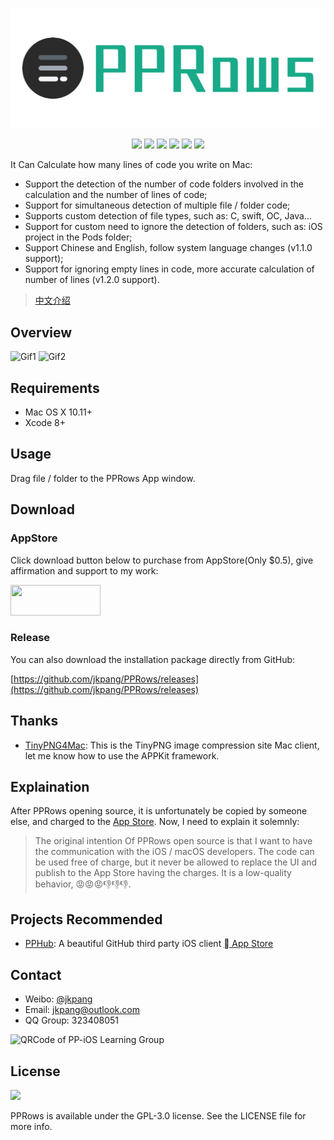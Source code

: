 ![](/source/PPRows.png)

<p align="center">
	<img src="https://img.shields.io/badge/platform-macOS-red.svg">
	<img src="https://img.shields.io/badge/language-Objective--C-orange.svg" />
	<img src="https://img.shields.io/badge/version-1.2.2-blue.svg">
	<img src="https://img.shields.io/badge/license-GPLv3.0-brightgreen.svg">
	<a href="http://weibo.com/jkpang"><img src="https://img.shields.io/badge/weibo-jkpang--%E5%BA%9E-red.svg"></a>
	<img src="https://img.shields.io/badge/made%20with-%3C3-orange.svg">
</p>

It Can Calculate how many lines of code you write on Mac:

- Support the detection of the number of code folders involved in the calculation and the number of lines of code;
- Support for simultaneous detection of multiple file / folder code;
- Supports custom detection of file types, such as: C, swift, OC, Java...
- Support for custom need to ignore the detection of folders, such as: iOS project in the Pods folder;
- Support Chinese and English, follow system language changes (v1.1.0 support);
- Support for ignoring empty lines in code, more accurate calculation of number of lines (v1.2.0 support).

> [中文介绍](/README_CN.md)

## Overview

![Gif1](https://github.com/jkpang/PPRows/blob/master/source/Gif1.gif)
![Gif2](https://github.com/jkpang/PPRows/blob/master/source/Gif2.gif)

## Requirements

- Mac OS X 10.11+
- Xcode 8+

## Usage

Drag file / folder to the PPRows App window.

## Download

### AppStore

Click download button below to purchase from AppStore(Only $0.5), give affirmation and support to my work:

<a target='_blank' href='https://itunes.apple.com/cn/app/VSCAM/id1315592646?mt=8'>
	<img src='http://ww2.sinaimg.cn/large/0060lm7Tgw1f1hgrs1ebwj308102q0sp.jpg' width='144' height='49'/>
</a>

### Release

You can also download the installation package directly from GitHub:

[https://github.com/jkpang/PPRows/releases](https://github.com/jkpang/PPRows/releases)

## Thanks

- [TinyPNG4Mac](https://github.com/kyleduo/TinyPNG4Mac): This is the TinyPNG image compression site Mac client, let me know how to use the APPKit framework.

## Explaination

After PPRows opening source, it is unfortunately be copied by someone else, and charged to the [App Store](https://itunes.apple.com/cn/app/lines-of-code/id1218789683?mt=12 ). Now, I need to explain it solemnly:

> The original intention Of PPRows open source is that I want to have the communication with the iOS / macOS developers. The code can be used free of charge, but it never be allowed to replace the UI and publish to the App Store having the charges. It is a low-quality behavior, 😡😡😡👎👎👎.

## Projects Recommended

- [PPHub](https://github.com/jkpang/PPHub-Feedback): A beautiful GitHub third party iOS client [ App Store](https://itunes.apple.com/app/id1314212521)
 
## Contact

* Weibo: [@jkpang](http://weibo.com/jkpang)
* Email: jkpang@outlook.com
* QQ Group: 323408051

![QRCode of PP-iOS Learning Group](https://github.com/jkpang/PPCounter/blob/master/PP-iOS%E5%AD%A6%E4%B9%A0%E4%BA%A4%E6%B5%81%E7%BE%A4%E7%BE%A4%E4%BA%8C%E7%BB%B4%E7%A0%81.png)

## License

![](https://www.gnu.org/graphics/gplv3-127x51.png)

PPRows is available under the GPL-3.0 license. See the LICENSE file for more info.



